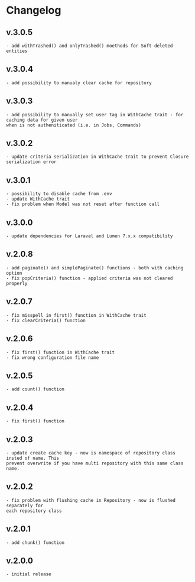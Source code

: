# Changelog
## v.3.0.5
    - add withTrashed() and onlyTrashed() moethods for Soft deleted entities
## v.3.0.4
    - add possibility to manualy clear cache for repository
## v.3.0.3
    - add possibility to manually set user tag in WithCache trait - for caching data for given user
    when is not autheniticated (i.e. in Jobs, Commands)
## v.3.0.2
    - update criteria serialization in WithCache trait to prevent Closure serialization error
## v.3.0.1
    - possibility to disable cache from .env
    - update WithCache trait
    - fix problem when Model was not reset after function call
## v.3.0.0
    - update dependencies for Laravel and Lumen 7.x.x compatibility
## v.2.0.8
    - add paginate() and simplePaginate() functions - both with caching option
    - fix popCriteria() function - applied criteria was not cleared properly
## v.2.0.7
    - fix misspell in first() function in WithCache trait
    - fix clearCriteria() function
## v.2.0.6
    - fix first() function in WithCache trait
    - fix wrong configuration file name
## v.2.0.5
    - add count() function
## v.2.0.4
    - fix first() function
## v.2.0.3
    - update create cache key - now is namespace of repository class insted of name. This
    prevent overwrite if you have multi repository with this same class name.
## v.2.0.2
    - fix problem with flushing cache in Repository - now is flushed separately for
    each repository class
## v.2.0.1
    - add chunk() function
## v.2.0.0
    - initial release 